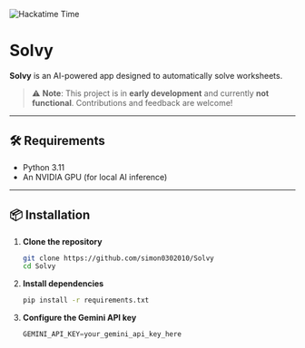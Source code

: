 ![Hackatime Time](https://hackatime-badge.hackclub.com/U08HC7N4JJW/Solvy)

# Solvy

**Solvy** is an AI-powered app designed to automatically solve worksheets.

> ⚠️ **Note**: This project is in **early development** and currently **not functional**. Contributions and feedback are welcome!

---

## 🛠 Requirements

- Python 3.11
- An NVIDIA GPU (for local AI inference)

---

## 📦 Installation

1. **Clone the repository**
   ```bash
   git clone https://github.com/simon0302010/Solvy
   cd Solvy
   ```
2. **Install dependencies**
   ```bash
   pip install -r requirements.txt
   ```
3. **Configure the Gemini API key**
   ```python
   GEMINI_API_KEY=your_gemini_api_key_here
   ```
